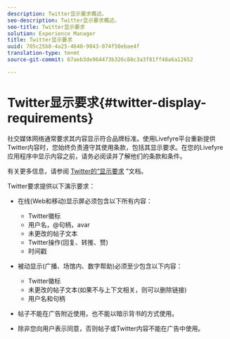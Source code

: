 ```yaml
---
description: Twitter显示要求概述。
seo-description: Twitter显示要求概述。
seo-title: Twitter显示要求
solution: Experience Manager
title: Twitter显示要求
uuid: 705c25b8-4a25-4640-9843-074f50ebae4f
translation-type: tm+mt
source-git-commit: 67aeb3de964473b326c88c3a3f81ff48a6a12652

---
```



# Twitter显示要求{#twitter-display-requirements}

社交媒体网络通常要求其内容显示符合品牌标准。使用Livefyre平台重新提供Twitter内容时，您始终负责遵守其使用条款，包括其显示要求。在您的Livefyre应用程序中显示内容之前，请务必阅读并了解他们的条款和条件。

有关更多信息，请参阅 [Twitter的“显示要求](https://about.twitter.com/company/display-requirements) ”文档。

Twitter要求提供以下演示要求：

* 在线(Web和移动)显示屏必须包含以下所有内容：

   * Twitter徽标
   * 用户名，@句柄，avar
   * 未更改的帖子文本
   * Twitter操作(回复、转推、赞)
   * 时间戳

* 被动显示(广播、场馆内、数字帮助)必须至少包含以下内容：

   * Twitter徽标
   * 未更改的帖子文本(如果不与上下文相关，则可以删除链接)
   * 用户名和句柄

* 帖子不能在广告附近使用，也不能以暗示背书的方式使用。
* 除非您向用户表示同意，否则帖子或Twitter内容不能在广告中使用。
